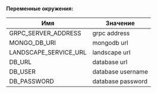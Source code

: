 <b>Переменные окружения:</b>

| Имя                   | Значение          |
|-----------------------|-------------------|
| GRPC_SERVER_ADDRESS   | grpc address      |
| MONGO_DB_URI          | mongodb url       |
| LANDSCAPE_SERVICE_URL | landscape url     |
| DB_URL                | database url      |
| DB_USER               | database username |
| DB_PASSWORD           | database password |